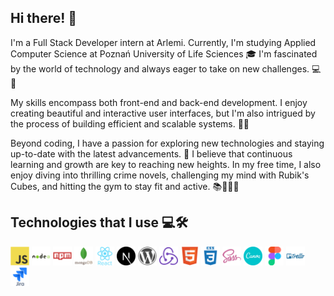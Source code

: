 ## Hi there! 👋

I'm a Full Stack Developer intern at Arlemi. Currently, I'm studying Applied Computer Science at Poznań University of Life Sciences 🎓 I'm fascinated by the world of technology and always eager to take on new challenges. 💻💪

My skills encompass both front-end and back-end development. I enjoy creating beautiful and interactive user interfaces, but I'm also intrigued by the process of building efficient and scalable systems. 🌟🚀

Beyond coding, I have a passion for exploring new technologies and staying up-to-date with the latest advancements. 🌱 I believe that continuous learning and growth are key to reaching new heights. In my free time, I also enjoy diving into thrilling crime novels, challenging my mind with Rubik's Cubes, and hitting the gym to stay fit and active. 📚🧩🏋️‍♀️
## Technologies that I use 💻🛠️

<div>
    <img src="https://github.com/devicons/devicon/blob/master/icons/javascript/javascript-original.svg" title="JavaScript" alt="JavaScript" width="30" height="30"/>
    <img src="https://github.com/devicons/devicon/blob/master/icons/nodejs/nodejs-original-wordmark.svg" title="NodeJS" alt="JavaScript" width="30" height="30"/>
    <img src="https://github.com/devicons/devicon/blob/master/icons/npm/npm-original-wordmark.svg" title="NPM" alt="JavaScript" width="30" height="30"/>
    <img src="https://github.com/devicons/devicon/blob/master/icons/mongodb/mongodb-original-wordmark.svg" title="MongoDB" alt="JavaScript" width="30" height="30"/>
    <img src="https://github.com/devicons/devicon/blob/master/icons/react/react-original-wordmark.svg" title="React" alt="React" width="30" height="30"/>
    <img src="https://github.com/devicons/devicon/blob/master/icons/nextjs/nextjs-original.svg" title="Next.js" alt="Next.js" width="30" height="30"/>
    <img src="https://github.com/devicons/devicon/blob/master/icons/wordpress/wordpress-plain.svg" title="Wordpress" alt="Next.js" width="30" height="30"/>
    <img src="https://github.com/devicons/devicon/blob/master/icons/redux/redux-original.svg" title="Redux" alt="Redux" width="30" height="30"/>
    <img src="https://github.com/devicons/devicon/blob/master/icons/html5/html5-original.svg" title="HTML5" alt="HTML5" width="30" height="30"/>
    <img src="https://github.com/devicons/devicon/blob/master/icons/css3/css3-plain-wordmark.svg" title="CSS3" alt="CSS3" width="30" height="30"/>
    <img src="https://github.com/devicons/devicon/blob/master/icons/sass/sass-original.svg" title="Sass" alt="Sass" width="30" height="30"/>
    <img src="https://github.com/devicons/devicon/blob/master/icons/canva/canva-original.svg" title="Canva" alt="Sass" width="30" height="30"/>
    <img src="https://github.com/devicons/devicon/blob/master/icons/figma/figma-original.svg" title="Figma" alt="Sass" width="30" height="30"/>
    <img src="https://github.com/devicons/devicon/blob/master/icons/trello/trello-plain-wordmark.svg" title="Trello" alt="Sass" width="30" height="30"/>
    <img src="https://github.com/devicons/devicon/blob/master/icons/jira/jira-original-wordmark.svg" title="Jira" alt="Sass" width="30" height="30"/>
</div>
